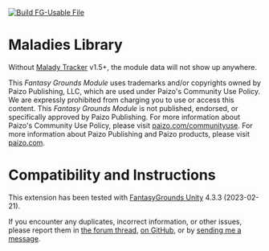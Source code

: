 [![Build FG-Usable File](https://github.com/bmos/FG-PFRPG-Maladies-Library/actions/workflows/create-mod.yml/badge.svg)](https://github.com/bmos/FG-PFRPG-Maladies-Library/actions/workflows/create-mod.yml)

# Maladies Library 
Without [Malady Tracker](https://github.com/bmos/FG-PFRPG-Malady-Tracker) v1.5+, the module data will not show up anywhere.

This _Fantasy Grounds Module_ uses trademarks and/or copyrights owned by Paizo Publishing, LLC, which are used under Paizo's Community Use Policy. We are expressly prohibited from charging you to use or access this content. This _Fantasy Grounds Module_ is not published, endorsed, or specifically approved by Paizo Publishing. For more information about Paizo's Community Use Policy, please visit [paizo.com/communityuse](paizo.com/communityuse). For more information about Paizo Publishing and Paizo products, please visit [paizo.com](paizo.com).

# Compatibility and Instructions
This extension has been tested with [FantasyGrounds Unity](https://www.fantasygrounds.com/home/FantasyGroundsUnity.php) 4.3.3 (2023-02-21).

If you encounter any duplicates, incorrect information, or other issues, please report them in [the forum thread](https://www.fantasygrounds.com/forums/showthread.php?60290-PFRPG-Disease-Tracker-Extension), [on GitHub](https://github.com/bmos/FG-PFRPG-Maladies-Library/issues), or by [sending me a message](https://www.fantasygrounds.com/forums/private.php?do=newpm&u=194283).
